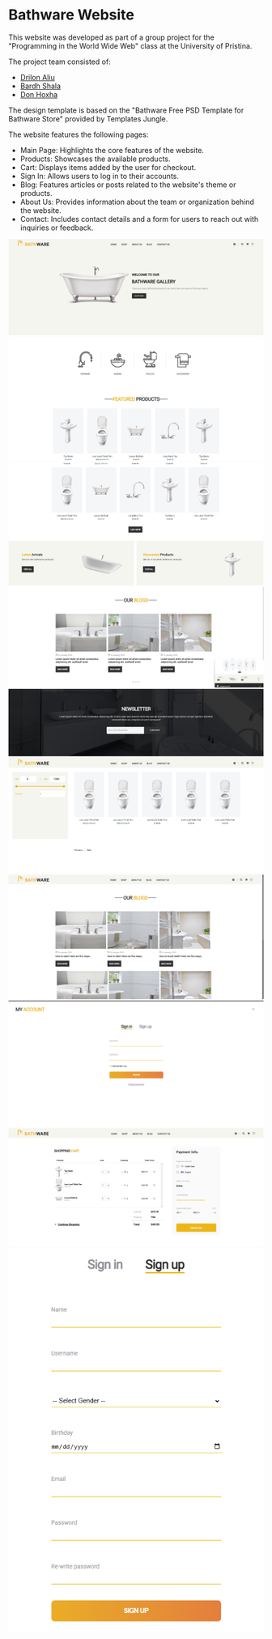 # Bathware Website

This website was developed as part of a group project for the "Programming in the World Wide Web" class at the University of Pristina. 

The project team consisted of: 
<div>
  
* <a href="https://github.com/drilonaliu"> Drilon Aliu</a>
* <a href="https://github.com/bardhshalaa" >Bardh Shala </a>
* <a href="https://github.com/DonHo0" > Don Hoxha </a>
  
</div>

The design template is based on the "Bathware Free PSD Template for Bathware Store" provided by Templates Jungle.

The website features the following pages:

* Main Page: Highlights the core features of the website.
* Products: Showcases the available products.
* Cart: Displays items added by the user for checkout.
* Sign In: Allows users to log in to their accounts.
* Blog: Features articles or posts related to the website's theme or products.
* About Us: Provides information about the team or organization behind the website.
* Contact: Includes contact details and a form for users to reach out with inquiries or feedback.


<div>
 <img src = "readMeImages/img1.png">
 <img src = "readMeImages/img2.png">
   <img src = "readMeImages/img3.png">
   <img src = "readMeImages/img4.png">
   <img src = "readMeImages/img5.png">
   <img src = "readMeImages/img6.png">
   <img src = "readMeImages/img7.png">
   <img src = "readMeImages/img8.png">
   <img src = "readMeImages/img10.png">
  <img src = "readMeImages/img9.png"> 
</div>
